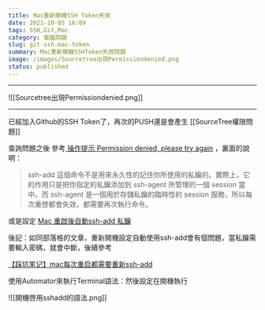 ```yaml
---
title: Mac重新開機SSH Token失效
date: 2021-10-05 16:09
tags: SSH,Git,Mac
category: 電腦問題
slug: git-ssh-mac-token
summary: Mac重新開機SSHToken失效問題
image: /images/Sourcetree出現Permissiondenied.png
status: published
---
```



---

![[Sourcetree出現Permissiondenied.png]]

---

已經加入Github的SSH Token了，再次的PUSH還是會產生 [[SourceTree權限問題]]

查詢問題之後 參考[ 操作提示 Permission denied, please try again](https://www.twblogs.net/a/5cc1dbe7bd9eee3aed78a30f) ，裏面的說明：

>ssh-add 這個命令不是用來永久性的記住你所使用的私鑰的。實際上，它的作用只是把你指定的私鑰添加到 ssh-agent 所管理的一個 session 當中。而 ssh-agent 是一個用於存儲私鑰的臨時性的 session 服務，所以每次重啓都會失效，都需要再次執行命令。

或是設定 [Mac 重啟後自動ssh-add 私鑰](https://mednoter.com/ssh-add-automatically.html)

後記：如同部落格的文章，重新開機設定自動使用ssh-add會有個問題，當私鑰需要輸入密碼，就會中斷，後續參考

[【踩坑笔记】mac每次重启都需要重新ssh-add](https://segmentfault.com/a/1190000039994119)


使用Automator來執行Terminal語法：然後設定在開機執行

![[開機啓用sshadd的語法.png]]